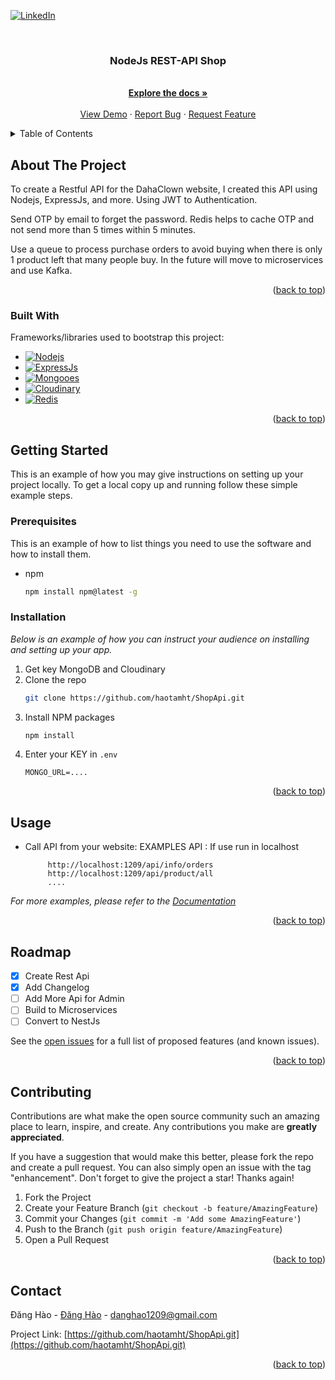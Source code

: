 
<a name="readme-top"></a>

<!-- PROJECT SHIELDS -->

[![LinkedIn][linkedin-shield]][linkedin-url]



<!-- PROJECT LOGO -->
<br />
<div align="center">
  <h3 align="center">NodeJs REST-API Shop</h3>

  <p align="center">
    <br />
    <a href="https://github.com/haotamht/ShopApi.git"><strong>Explore the docs »</strong></a>
    <br />
    <br />
    <a href="https://github.com/haotamht/ShopApi.git">View Demo</a>
    ·
    <a href="https://github.com/haotamht/ShopApi/issues">Report Bug</a>
    ·
    <a href="https://github.com/haotamht/ShopApi/issues">Request Feature</a>
  </p>
</div>



<!-- TABLE OF CONTENTS -->
<details>
  <summary>Table of Contents</summary>
  <ol>
    <li>
      <a href="#about-the-project">About The Project</a>
    </li>
    <li>
      <a href="#getting-started">Getting Started</a>
      <ul>
        <li><a href="#prerequisites">Prerequisites</a></li>
        <li><a href="#installation">Installation</a></li>
      </ul>
    </li>
    <li><a href="#usage">Usage</a></li>
    <li><a href="#roadmap">Roadmap</a></li>
    <li><a href="#contributing">Contributing</a></li>
    <li><a href="#contact">Contact</a></li>
  </ol>
</details>



<!-- ABOUT THE PROJECT -->
## About The Project


To create a Restful API for the DahaClown website, I created this API using Nodejs, ExpressJs, and more.
Using JWT to Authentication.

Send OTP by email to forget the password. Redis helps to cache OTP and not send more than 5 times within 5 minutes.

Use a queue to process purchase orders to avoid buying when there is only 1 product left that many people buy. In the future will move to microservices and use Kafka.

<p align="right">(<a href="#readme-top">back to top</a>)</p>



### Built With

Frameworks/libraries used to bootstrap this project:

* [![Nodejs][Nodejs]][Nodejs-url]
* [![ExpressJs][ExpressJs]][ExpressJs-url]
* [![Mongooes][Mongooes]][Mongooes-url]
* [![Cloudinary][Cloudinary]][Cloudinary-url]
* [![Redis][Redis]][Redis-url]
 
<p align="right">(<a href="#readme-top">back to top</a>)</p>



<!-- GETTING STARTED -->
## Getting Started

This is an example of how you may give instructions on setting up your project locally.
To get a local copy up and running follow these simple example steps.

### Prerequisites

This is an example of how to list things you need to use the software and how to install them.
* npm
  ```sh
  npm install npm@latest -g
  ```

### Installation

_Below is an example of how you can instruct your audience on installing and setting up your app._

1. Get key MongoDB and Cloudinary
2. Clone the repo
   ```sh
   git clone https://github.com/haotamht/ShopApi.git
   ```
3. Install NPM packages
   ```sh
   npm install
   ```
4. Enter your KEY in `.env`
   ``` .env
   MONGO_URL=....
   ```

<p align="right">(<a href="#readme-top">back to top</a>)</p>



<!-- USAGE EXAMPLES -->
## Usage

-  Call API from your website: 
EXAMPLES API : If use run in localhost
           
            http://localhost:1209/api/info/orders
            http://localhost:1209/api/product/all
            ....

_For more examples, please refer to the [Documentation](https://example.com)_

<p align="right">(<a href="#readme-top">back to top</a>)</p>



<!-- ROADMAP -->
## Roadmap

- [x] Create Rest Api
- [x] Add Changelog
- [ ] Add More Api for Admin
- [ ] Build to Microservices
- [ ] Convert to NestJs

See the [open issues](https://github.com/othneildrew/Best-README-Template/issues) for a full list of proposed features (and known issues).

<p align="right">(<a href="#readme-top">back to top</a>)</p>



<!-- CONTRIBUTING -->
## Contributing

Contributions are what make the open source community such an amazing place to learn, inspire, and create. Any contributions you make are **greatly appreciated**.

If you have a suggestion that would make this better, please fork the repo and create a pull request. You can also simply open an issue with the tag "enhancement".
Don't forget to give the project a star! Thanks again!

1. Fork the Project
2. Create your Feature Branch (`git checkout -b feature/AmazingFeature`)
3. Commit your Changes (`git commit -m 'Add some AmazingFeature'`)
4. Push to the Branch (`git push origin feature/AmazingFeature`)
5. Open a Pull Request

<p align="right">(<a href="#readme-top">back to top</a>)</p>




<!-- CONTACT -->
## Contact

Đăng Hào - [Đăng Hào](fb.com/haotamht) - danghao1209@gmail.com

Project Link: [https://github.com/haotamht/ShopApi.git](https://github.com/haotamht/ShopApi.git)

<p align="right">(<a href="#readme-top">back to top</a>)</p>




<!-- MARKDOWN LINKS & IMAGES -->
<!-- https://www.markdownguide.org/basic-syntax/#reference-style-links -->
[contributors-shield]: https://img.shields.io/github/contributors/othneildrew/Best-README-Template.svg?style=for-the-badge
[contributors-url]: https://github.com/othneildrew/Best-README-Template/graphs/contributors
[forks-shield]: https://img.shields.io/github/forks/othneildrew/Best-README-Template.svg?style=for-the-badge
[forks-url]: https://github.com/othneildrew/Best-README-Template/network/members
[stars-shield]: https://img.shields.io/github/stars/othneildrew/Best-README-Template.svg?style=for-the-badge
[stars-url]: https://github.com/haotamht/ShopApi.git
[issues-shield]: https://img.shields.io/github/issues/othneildrew/Best-README-Template.svg?style=for-the-badge
[issues-url]: https://github.com/haotamht/ShopApi/issues
[linkedin-shield]: https://img.shields.io/badge/-LinkedIn-black.svg?style=for-the-badge&logo=linkedin&colorB=555
[linkedin-url]: https://www.linkedin.com/in/h%C3%A0o-%C4%91%C4%83ng-7a5249203/
[Nodejs]: https://img.shields.io/badge/Nodejs-000000?style=for-the-badge&logo=Nodejs&logoColor=white
[Nodejs-url]: https://nodejs.org/
[Cloudinary]: https://img.shields.io/badge/Cloudinary-000000?style=for-the-badge&logo=Cloudinary&logoColor=white
[Cloudinary-url]: https://cloudinary.com/
[Mongooes]: https://img.shields.io/badge/Mongooes-000000?style=for-the-badge&logo=Mongooes&logoColor=white
[Mongooes-url]: https://mongoosejs.com/
[Redis]: https://img.shields.io/badge/Redis-DD0031?style=for-the-badge&logo=Redis&logoColor=white
[Redis-url]: https://redis.io/
[ExpressJs]: https://img.shields.io/badge/ExpressJs-000000?style=for-the-badge&logo=ExpressJs&logoColor=FF3E00
[ExpressJs-url]: https://expressjs.com/
